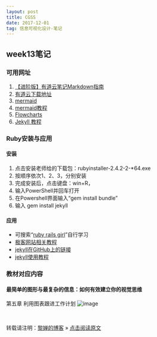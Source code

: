 ```yaml
---
layout: post
title: CGSS
date: 2017-12-01
tag: 信息可视化设计-笔记
--- 
```


## week13笔记

### 可用网址
1. [【进阶版】有道云笔记Markdown指南](http://note.youdao.com/iyoudao/?p=2445)
1. [有道云下载地址](http://note.youdao.com/noteintro.html)
1. [mermaid](https://github.com/knsv/mermaid)
1. [mermaid教程](https://mermaidjs.github.io/)
1. [Flowcharts](https://mermaidjs.github.io/flowchart.html)
1. [Jekyll 教程](http://wiki.jikexueyuan.com/project/jekyll/)

### Ruby安装与应用

#### **安装**
1. 点击安装老师给的下载包：rubyinstaller-2.4.2-2-*64.exe
2. 按顺序依次1、2、3，分别安装
3. 完成安装后，点击键盘：win+R，
4. 输入PowerShell并回车打开
5. 在Powershell界面输入“gem install bundle”
6. 输入 gem install jekyll

#### **应用**
- 可搜索“[ruby rails girl](http://railsgirls.com/)”自行学习
- [极客网站相关教程](http://127.0.0.1:4000/)
- [jekyll在GitHub上的链接](https://github.com/jekyll)
- [jekyll使用教程](http://jekyll.com.cn/docs/extras/)


### 教材对应内容

#### 最简单的图形与最复杂的信息：如何有效建立你的视觉思维
第五章 利用图表跟进工作计划
![image](https://timgsa.baidu.com/timg?image&quality=80&size=b9999_10000&sec=1512111108770&di=bfbebcb258d211926ef3e587167a4bbe&imgtype=0&src=http%3A%2F%2Fimg10.360buyimg.com%2FpopWaterMark%2Fg14%2FM02%2F19%2F06%2FrBEhVlJzfsoIAAAAAAjXE8mbTMwAAE7DgJA4RgACNcr913.jpg)

<br>

转载请注明：[黎婵的博客](https://cherrylichan.github.io/) » [点击阅读原文](https://cherrylichan.github.io/2017/12/Week13_问卷调查数据中国综合社会调查CGSS/)
